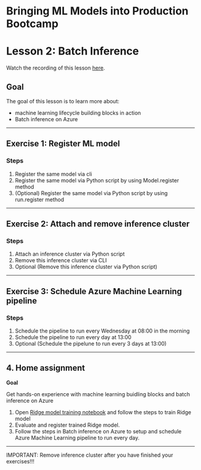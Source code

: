 # Bringing ML Models into Production Bootcamp
# Lesson 2: Batch Inference

Watch the recording of this lesson [here](https://youtu.be/G1qxR1Hi3i8).

## Goal

The goal of this lesson is to learn more about:
- machine learning lifecycle building blocks in action
- Batch inference on Azure

---
## Exercise 1: Register ML model
### Steps

1. Register the same model via cli
2. Register the same model via Python script by using Model.register method
3. (Optional) Register the same model via Python script by using run.register method

---
## Exercise 2: Attach and remove inference cluster

### Steps

1. Attach an inference cluster via Python script
2. Remove this inference cluster via CLI
3. Optional (Remove this inference cluster via Python script)

---
## Exercise 3: Schedule Azure Machine Learning pipeline

### Steps

1. Schedule the pipeline to run every Wednesday at 08:00 in the morning
2. Schedule the pipeline to run every day at 13:00
3. Optional (Schedule the pipelune to run every 3 days at 13:00)

---
## 4. Home assignment

**Goal**

Get hands-on experience with machine learning buidling blocks and batch inference on Azure

1. Open [Ridge model training notebook](ridge_model_training.ipynb) and follow the steps to train Ridge model
2. Evaluate and register trained Ridge model.
3. Follow the steps in Batch inference on Azure to setup and schedule Azure Machine Learning pipeline to run every day.

___
IMPORTANT: Remove inference cluster after you have finished your exercises!!!